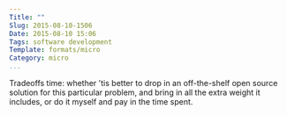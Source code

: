 ```yaml
---
Title: ""
Slug: 2015-08-10-1506
Date: 2015-08-10 15:06
Tags: software development
Template: formats/micro
Category: micro
...
```


Tradeoffs time: whether 'tis better to drop in an off-the-shelf open source
solution for this particular problem, and bring in all the extra weight it
includes, or do it myself and pay in the time spent.
